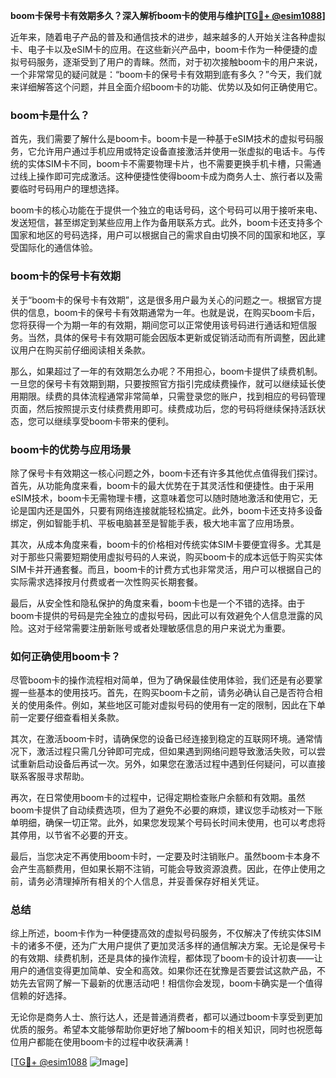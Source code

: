**boom卡保号卡有效期多久？深入解析boom卡的使用与维护[[TG💪+ @esim1088](https://t.me/s/esim1088)]**

近年来，随着电子产品的普及和通信技术的进步，越来越多的人开始关注各种虚拟卡、电子卡以及eSIM卡的应用。在这些新兴产品中，boom卡作为一种便捷的虚拟号码服务，逐渐受到了用户的青睐。然而，对于初次接触boom卡的用户来说，一个非常常见的疑问就是：“boom卡的保号卡有效期到底有多久？”今天，我们就来详细解答这个问题，并且全面介绍boom卡的功能、优势以及如何正确使用它。

### boom卡是什么？

首先，我们需要了解什么是boom卡。boom卡是一种基于eSIM技术的虚拟号码服务，它允许用户通过手机应用或特定设备直接激活并使用一张虚拟的电话卡。与传统的实体SIM卡不同，boom卡不需要物理卡片，也不需要更换手机卡槽，只需通过线上操作即可完成激活。这种便捷性使得boom卡成为商务人士、旅行者以及需要临时号码用户的理想选择。

boom卡的核心功能在于提供一个独立的电话号码，这个号码可以用于接听来电、发送短信，甚至绑定到某些应用上作为备用联系方式。此外，boom卡还支持多个国家和地区的号码选择，用户可以根据自己的需求自由切换不同的国家和地区，享受国际化的通信体验。

### boom卡的保号卡有效期

关于“boom卡的保号卡有效期”，这是很多用户最为关心的问题之一。根据官方提供的信息，boom卡的保号卡有效期通常为一年。也就是说，在购买boom卡后，您将获得一个为期一年的有效期，期间您可以正常使用该号码进行通话和短信服务。当然，具体的保号卡有效期可能会因版本更新或促销活动而有所调整，因此建议用户在购买前仔细阅读相关条款。

那么，如果超过了一年的有效期怎么办呢？不用担心，boom卡提供了续费机制。一旦您的保号卡有效期到期，只要按照官方指引完成续费操作，就可以继续延长使用期限。续费的具体流程通常非常简单，只需登录您的账户，找到相应的号码管理页面，然后按照提示支付续费费用即可。续费成功后，您的号码将继续保持活跃状态，您可以继续享受boom卡带来的便利。

### boom卡的优势与应用场景

除了保号卡有效期这一核心问题之外，boom卡还有许多其他优点值得我们探讨。首先，从功能角度来看，boom卡的最大优势在于其灵活性和便捷性。由于采用eSIM技术，boom卡无需物理卡槽，这意味着您可以随时随地激活和使用它，无论是国内还是国外，只要有网络连接就能轻松搞定。此外，boom卡还支持多设备绑定，例如智能手机、平板电脑甚至是智能手表，极大地丰富了应用场景。

其次，从成本角度来看，boom卡的价格相对传统实体SIM卡要便宜得多。尤其是对于那些只需要短期使用虚拟号码的人来说，购买boom卡的成本远低于购买实体SIM卡并开通套餐。而且，boom卡的计费方式也非常灵活，用户可以根据自己的实际需求选择按月付费或者一次性购买长期套餐。

最后，从安全性和隐私保护的角度来看，boom卡也是一个不错的选择。由于boom卡提供的号码是完全独立的虚拟号码，因此可以有效避免个人信息泄露的风险。这对于经常需要注册新账号或者处理敏感信息的用户来说尤为重要。

### 如何正确使用boom卡？

尽管boom卡的操作流程相对简单，但为了确保最佳使用体验，我们还是有必要掌握一些基本的使用技巧。首先，在购买boom卡之前，请务必确认自己是否符合相关的使用条件。例如，某些地区可能对虚拟号码的使用有一定的限制，因此在下单前一定要仔细查看相关条款。

其次，在激活boom卡时，请确保您的设备已经连接到稳定的互联网环境。通常情况下，激活过程只需几分钟即可完成，但如果遇到网络问题导致激活失败，可以尝试重新启动设备后再试一次。另外，如果您在激活过程中遇到任何疑问，可以直接联系客服寻求帮助。

再次，在日常使用boom卡的过程中，记得定期检查账户余额和有效期。虽然boom卡提供了自动续费选项，但为了避免不必要的麻烦，建议您手动核对一下账单明细，确保一切正常。此外，如果您发现某个号码长时间未使用，也可以考虑将其停用，以节省不必要的开支。

最后，当您决定不再使用boom卡时，一定要及时注销账户。虽然boom卡本身不会产生高额费用，但如果长期不注销，可能会导致资源浪费。因此，在停止使用之前，请务必清理掉所有相关的个人信息，并妥善保存好相关凭证。

### 总结

综上所述，boom卡作为一种便捷高效的虚拟号码服务，不仅解决了传统实体SIM卡的诸多不便，还为广大用户提供了更加灵活多样的通信解决方案。无论是保号卡的有效期、续费机制，还是具体的操作流程，都体现了boom卡的设计初衷——让用户的通信变得更加简单、安全和高效。如果你还在犹豫是否要尝试这款产品，不妨先去官网了解一下最新的优惠活动吧！相信你会发现，boom卡确实是一个值得信赖的好选择。

无论你是商务人士、旅行达人，还是普通消费者，都可以通过boom卡享受到更加优质的服务。希望本文能够帮助你更好地了解boom卡的相关知识，同时也祝愿每位用户都能在使用boom卡的过程中收获满满！

[[TG💪+ @esim1088](https://t.me/s/esim1088) ![Image](https://i.postimg.cc/4NQfJmqS/Snipaste-2025-05-13-00-14-12.png)]